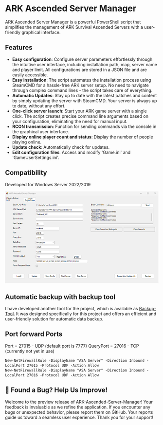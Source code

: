# ARK Ascended Server Manager

ARK Ascended Server Manager is a powerful PowerShell script that simplifies the management of ARK Survival Ascended Servers with a user-friendly graphical interface.

## Features

- **Easy configuration**: Configure server parameters effortlessly through the intuitive user interface, including installation path, map, server name and player limit. All configurations are stored in a JSON file and are easily accessible.
- **Easy installation**: The script automates the installation process using SteamCMD for a hassle-free ARK server setup. No need to navigate through complex command lines - the script takes care of everything.
- **Automatic Updates**: Stay up to date with the latest patches and content by simply updating the server with SteamCMD. Your server is always up to date, without any effort.
- **One-click server launch**: Start your ARK game server with a single click. The script creates precise command line arguments based on your configuration, eliminating the need for manual input.
- **RCON transmission**: Function for sending commands via the console in the graphical user interface.
- **Display online player count and status**: Display the number of people playing online.
- **Update check**: Automatically check for updates.
- **Edit configuration files**: Access and modify 'Game.ini' and 'GameUserSettings.ini'.

## Compatibility

Developed for Windows Server 2022/2019

![ASA_Server_Manager_Preview.png](Preview/ASA_Server_Manager_Preview_1.png)

## Automatic backup with backup tool

I have developed another tool for the project, which is available as [Backup-Tool](https://github.com/Ch4r0ne/Backup-Tool). It was designed specifically for this project and offers an efficient and user-friendly solution for automatic data backup.

## Port forward Ports
Port = 27015 - UDP (default port is 7777)
QueryPort = 27016 - TCP (currently not yet in use)

    New-NetFirewallRule -DisplayName "ASA Server" -Direction Inbound -LocalPort 27015 -Protocol UDP -Action Allow
    New-NetFirewallRule -DisplayName "ASA Server" -Direction Inbound -LocalPort 27016 -Protocol UDP -Action Allow

## 🐞 Found a Bug? Help Us Improve!
Welcome to the preview release of ARK-Ascended-Server-Manager! Your feedback is invaluable as we refine the application. If you encounter any bugs or unexpected behavior, please report them on GitHub. Your reports guide us toward a seamless user experience. Thank you for your support!

